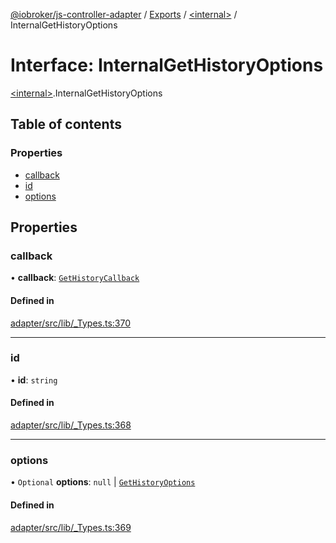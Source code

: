 [@iobroker/js-controller-adapter](../README.md) / [Exports](../modules.md) / [\<internal\>](../modules/internal_.md) / InternalGetHistoryOptions

# Interface: InternalGetHistoryOptions

[\<internal\>](../modules/internal_.md).InternalGetHistoryOptions

## Table of contents

### Properties

- [callback](internal_.InternalGetHistoryOptions.md#callback)
- [id](internal_.InternalGetHistoryOptions.md#id)
- [options](internal_.InternalGetHistoryOptions.md#options)

## Properties

### callback

• **callback**: [`GetHistoryCallback`](../modules/internal_.md#gethistorycallback)

#### Defined in

[adapter/src/lib/_Types.ts:370](https://github.com/ioBroker/ioBroker.js-controller/blob/1d3cb759c/packages/adapter/src/lib/_Types.ts#L370)

___

### id

• **id**: `string`

#### Defined in

[adapter/src/lib/_Types.ts:368](https://github.com/ioBroker/ioBroker.js-controller/blob/1d3cb759c/packages/adapter/src/lib/_Types.ts#L368)

___

### options

• `Optional` **options**: ``null`` \| [`GetHistoryOptions`](internal_.GetHistoryOptions.md)

#### Defined in

[adapter/src/lib/_Types.ts:369](https://github.com/ioBroker/ioBroker.js-controller/blob/1d3cb759c/packages/adapter/src/lib/_Types.ts#L369)
